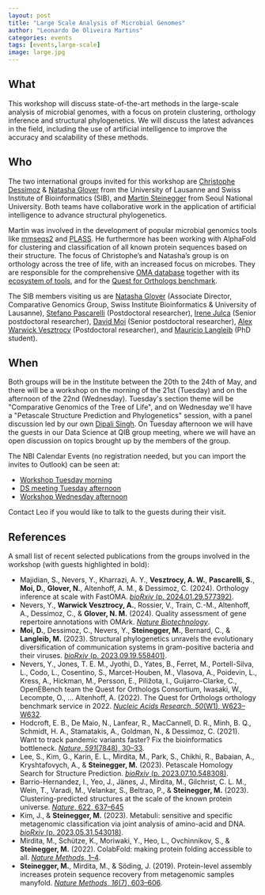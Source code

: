 ```yaml
---
layout: post
title: "Large Scale Analysis of Microbial Genomes"
author: "Leonardo De Oliveira Martins"
categories: events
tags: [events,large-scale]
image: large.jpg
---
```


## What
This workshop will discuss state-of-the-art methods in the large-scale analysis of microbial genomes, with a focus on protein clustering, orthology inference and structural phylogenetics.
We will discuss the latest advances in the field, including the use of artificial intelligence to improve the accuracy and scalability of these methods.

## Who
The two international groups invited for this workshop are [Christophe Dessimoz](https://orcid.org/0000-0002-2170-853X) & [Natasha Glover](https://orcid.org/0000-0003-1811-4340) 
from the University of Lausanne and Swiss Institute of Bioinformatics (SIB), and [Martin Steinegger](https://orcid.org/0000-0001-8781-9753) from Seoul National University. 
Both teams have collaborative work in the application of artificial intelligence to advance structural phylogenetics. 

Martin was involved in the development of popular microbial genomics tools like [mmseqs2](https://github.com/soedinglab/MMseqs2) and [PLASS](https://github.com/soedinglab/plass). 
He furthermore has been working with AlphaFold for clustering and classification of all known protein sequences based on their structure.
The focus of Christophe’s and Natasha’s group is on orthology across the tree of life, with an increased focus on microbes. 
They are responsible for the comprehensive [OMA database](https://omabrowser.org/oma/home/) together with its [ecosystem of tools](https://omabrowser.org/oma/tools/), 
and for the [Quest for Orthologs benchmark](https://questfororthologs.org/). 

The SIB members visiting us are [Natasha Glover](https://scholar.google.com/citations?hl=en&user=_TwFg1QAAAAJ)
(Associate Director, Comparative Genomics Group, Swiss Institute Bioinformatics & University of Lausanne), 
[Stefano Pascarelli](https://scholar.google.com/citations?hl=en&user=UU4EztcAAAAJ) (Postdoctoral researcher), 
[Irene Julca](https://scholar.google.com/citations?hl=en&user=ruCrGm0AAAAJ) (Senior postdoctoral researcher),
[David Moi](https://scholar.google.com/citations?hl=en&user=XgOh39oAAAAJ) (Senior postdoctoral researcher), 
[Alex Warwick Vesztrocy](https://scholar.google.co.uk/citations?user=22MWmmgAAAAJ&hl=en) (Postdoctoral researcher),
and [Mauricio Langleib](https://scholar.google.com/citations?hl=en&user=v0M39e0AAAAJ) (PhD student).

## When 
Both groups will be in the Institute between the 20th to the 24th of May, and there will be a workshop on the morning of the
21st (Tuesday) and on the afternoon of the 22nd (Wednesday). 
Tuesday's section theme will be "Comparative Genomics of the Tree of Life", and on Wednesday we'll have a "Petascale Structure Prediction and Phylogenetics" session, 
with a panel discussion led by our own [Dipali Singh](https://quadram.ac.uk/people/dipali-singh/). 
On Tuesday afternoon we will have the guests in our Data Science at QIB group meeting, where we will have an open discussion on topics brought up by the members of the group.

The NBI Calendar Events (no registration needed, but you can import the invites to Outlook) can be seen at:

* [Workshop Tuesday morning](https://intranet.nbi.ac.uk/infoserv/cgi-bin/calendar/default.asp?id=66310)
* [DS meeting Tuesday afternoon](https://intranet.nbi.ac.uk/infoserv/cgi-bin/calendar/default.asp?id=66313)
* [Workshop Wednesday afternoon](https://intranet.nbi.ac.uk/infoserv/cgi-bin/calendar/default.asp?id=66311)

Contact Leo if you would like to talk to the guests during their visit.

## References 
A small list of recent selected publications from the groups involved in the workshop (with guests highlighted in bold):
 
* Majidian, S., Nevers, Y., Kharrazi, A. Y., **Vesztrocy, A. W.**, **Pascarelli, S.**, **Moi, D.**, **Glover, N.**, Altenhoff, A. M., & Dessimoz, C. (2024). Orthology inference at scale with FastOMA. [_bioRxiv_ (p. 2024.01.29.577392)](https://doi.org/10.1101/2024.01.29.577392).
*  Nevers, Y., **Warwick Vesztrocy, A.**, Rossier, V., Train, C.-M., Altenhoff, A., Dessimoz, C., & **Glover, N. M.** (2024). Quality assessment of gene repertoire annotations with OMArk. [_Nature Biotechnology_](https://doi.org/10.1038/s41587-024-02147-w).
* **Moi, D.**, Dessimoz, C., Nevers, Y., **Steinegger, M.**, Bernard, C., & **Langleib, M.** (2023). Structural phylogenetics unravels the evolutionary diversification of communication systems in gram-positive bacteria and their viruses. [_bioRxiv_ (p. 2023.09.19.558401)](https://doi.org/10.1101/2023.09.19.558401).
* Nevers, Y., Jones, T. E. M., Jyothi, D., Yates, B., Ferret, M., Portell-Silva, L., Codo, L., Cosentino, S., Marcet-Houben, M., Vlasova, A., Poidevin, L., Kress, A., Hickman, M., Persson, E., Piližota, I., Guijarro-Clarke, C., OpenEBench team the Quest for Orthologs Consortium, Iwasaki, W., Lecompte, O., … Altenhoff, A. (2022). The Quest for Orthologs orthology benchmark service in 2022. [_Nucleic Acids Research_, _50_(W1), W623–W632](http://dx.doi.org/10.1093/nar/gkac330).
* Hodcroft, E. B., De Maio, N., Lanfear, R., MacCannell, D. R., Minh, B. Q., Schmidt, H. A., Stamatakis, A., Goldman, N., & Dessimoz, C. (2021). Want to track pandemic variants faster? Fix the bioinformatics bottleneck. [_Nature_, _591_(7848), 30–33](http://dx.doi.org/10.1038/d41586-021-00525-x).
* Lee, S., Kim, G., Karin, E. L., Mirdita, M., Park, S., Chikhi, R., Babaian, A., Kryshtafovych, A., & **Steinegger, M.** (2023). Petascale Homology Search for Structure Prediction. [_bioRxiv_ (p. 2023.07.10.548308)](https://doi.org/10.1101/2023.07.10.548308).
* Barrio-Hernandez, I., Yeo, J., Jänes, J., Mirdita, M., Gilchrist, C. L. M., Wein, T., Varadi, M., Velankar, S., Beltrao, P., & **Steinegger, M.** (2023). Clustering-predicted structures at the scale of the known protein universe. [_Nature_, 622, 637–645](https://doi.org/10.1038/s41586-023-06510-w)
* Kim, J., & **Steinegger, M.** (2023). Metabuli: sensitive and specific metagenomic classification via joint analysis of amino-acid and DNA. [_bioRxiv_ (p. 2023.05.31.543018)](https://doi.org/10.1101/2023.05.31.543018).
* Mirdita, M., Schütze, K., Moriwaki, Y., Heo, L., Ovchinnikov, S., & **Steinegger, M.** (2022). ColabFold: making protein folding accessible to all. [_Nature Methods_, 1–4](http://dx.doi.org/10.1038/s41592-022-01488-1).
* **Steinegger, M.**, Mirdita, M., & Söding, J. (2019). Protein-level assembly increases protein sequence recovery from metagenomic samples manyfold. [_Nature Methods_, _16_(7), 603–606](http://dx.doi.org/10.1038/s41592-019-0437-4).
